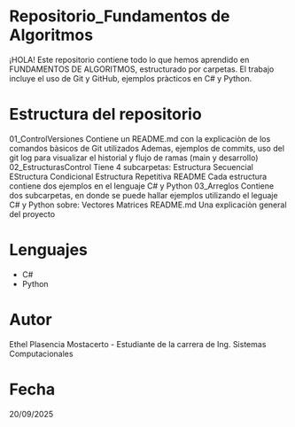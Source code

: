 # Repositorio_Fundamentos de Algoritmos 
¡HOLA! Este repositorio contiene todo lo que hemos aprendido en 
FUNDAMENTOS DE ALGORITMOS, estructurado por carpetas. El trabajo incluye 
el uso de Git y GitHub, ejemplos pràcticos en C# y Python.

# Estructura del repositorio
01_ControlVersiones
    Contiene un README.md con la explicaciòn de los comandos bàsicos de Git utilizados
    Ademas, ejemplos de commits, uso del  git log para visualizar el  historial y flujo de ramas (main y desarrollo)
02_EstructurasControl
    Tiene 4 subcarpetas: 
    Estructura Secuencial
    EStructura Condicional
    Estructura Repetitiva
    README
    Cada estructura contiene dos ejemplos en el lenguaje C# y Python
03_Arreglos
    Contiene dos subcarpetas, en donde se puede hallar ejemplos 
    utilizando el leguaje C# y Python sobre:
    Vectores
    Matrices
README.md
    Una explicaciòn general del proyecto

# Lenguajes 
- C# 
- Python

# Autor 
 Ethel Plasencia Mostacerto - Estudiante de la carrera de Ing. Sistemas Computacionales

# Fecha 
  20/09/2025